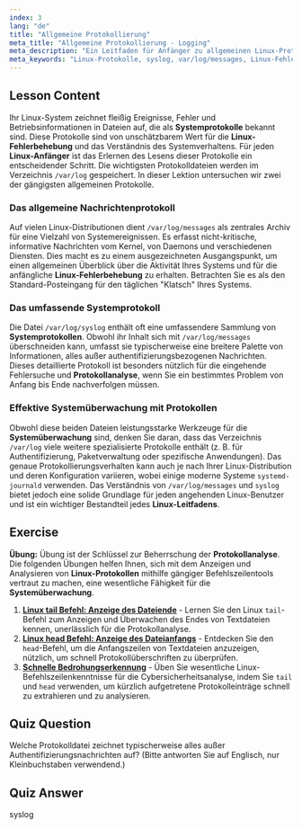 ```yaml
---
index: 3
lang: "de"
title: "Allgemeine Protokollierung"
meta_title: "Allgemeine Protokollierung - Logging"
meta_description: "Ein Leitfaden für Anfänger zu allgemeinen Linux-Protokollen. Erfahren Sie mehr über /var/log/messages und syslog für effektive Systemüberwachung, Protokollanalyse und Linux-Fehlerbehebung."
meta_keywords: "Linux-Protokolle, syslog, var/log/messages, Linux-Fehlerbehebung, Systemprotokolle, Protokollanalyse, Systemüberwachung, Linux-Anleitung, Linux-Anfänger, /var/log"
---
```


## Lesson Content

Ihr Linux-System zeichnet fleißig Ereignisse, Fehler und Betriebsinformationen in Dateien auf, die als **Systemprotokolle** bekannt sind. Diese Protokolle sind von unschätzbarem Wert für die **Linux-Fehlerbehebung** und das Verständnis des Systemverhaltens. Für jeden **Linux-Anfänger** ist das Erlernen des Lesens dieser Protokolle ein entscheidender Schritt. Die wichtigsten Protokolldateien werden im Verzeichnis `/var/log` gespeichert. In dieser Lektion untersuchen wir zwei der gängigsten allgemeinen Protokolle.

### Das allgemeine Nachrichtenprotokoll

Auf vielen Linux-Distributionen dient `/var/log/messages` als zentrales Archiv für eine Vielzahl von Systemereignissen. Es erfasst nicht-kritische, informative Nachrichten vom Kernel, von Daemons und verschiedenen Diensten. Dies macht es zu einem ausgezeichneten Ausgangspunkt, um einen allgemeinen Überblick über die Aktivität Ihres Systems und für die anfängliche **Linux-Fehlerbehebung** zu erhalten. Betrachten Sie es als den Standard-Posteingang für den täglichen "Klatsch" Ihres Systems.

### Das umfassende Systemprotokoll

Die Datei `/var/log/syslog` enthält oft eine umfassendere Sammlung von **Systemprotokollen**. Obwohl ihr Inhalt sich mit `/var/log/messages` überschneiden kann, umfasst sie typischerweise eine breitere Palette von Informationen, alles außer authentifizierungsbezogenen Nachrichten. Dieses detaillierte Protokoll ist besonders nützlich für die eingehende Fehlersuche und **Protokollanalyse**, wenn Sie ein bestimmtes Problem von Anfang bis Ende nachverfolgen müssen.

### Effektive Systemüberwachung mit Protokollen

Obwohl diese beiden Dateien leistungsstarke Werkzeuge für die **Systemüberwachung** sind, denken Sie daran, dass das Verzeichnis `/var/log` viele weitere spezialisierte Protokolle enthält (z. B. für Authentifizierung, Paketverwaltung oder spezifische Anwendungen). Das genaue Protokollierungsverhalten kann auch je nach Ihrer Linux-Distribution und deren Konfiguration variieren, wobei einige moderne Systeme `systemd-journald` verwenden. Das Verständnis von `/var/log/messages` und `syslog` bietet jedoch eine solide Grundlage für jeden angehenden Linux-Benutzer und ist ein wichtiger Bestandteil jedes **Linux-Leitfadens**.

## Exercise

**Übung:** Übung ist der Schlüssel zur Beherrschung der **Protokollanalyse**. Die folgenden Übungen helfen Ihnen, sich mit dem Anzeigen und Analysieren von **Linux-Protokollen** mithilfe gängiger Befehlszeilentools vertraut zu machen, eine wesentliche Fähigkeit für die **Systemüberwachung**.

1. **[Linux tail Befehl: Anzeige des Dateiende](https://labex.io/de/labs/linux-linux-tail-command-file-end-display-214303)** - Lernen Sie den Linux `tail`-Befehl zum Anzeigen und Überwachen des Endes von Textdateien kennen, unerlässlich für die Protokollanalyse.
2. **[Linux head Befehl: Anzeige des Dateianfangs](https://labex.io/de/labs/linux-linux-head-command-file-beginning-display-214302)** - Entdecken Sie den `head`-Befehl, um die Anfangszeilen von Textdateien anzuzeigen, nützlich, um schnell Protokollüberschriften zu überprüfen.
3. **[Schnelle Bedrohungserkennung](https://labex.io/de/labs/linux-rapid-threat-detection-387930)** - Üben Sie wesentliche Linux-Befehlszeilenkenntnisse für die Cybersicherheitsanalyse, indem Sie `tail` und `head` verwenden, um kürzlich aufgetretene Protokolleinträge schnell zu extrahieren und zu analysieren.

## Quiz Question

Welche Protokolldatei zeichnet typischerweise alles außer Authentifizierungsnachrichten auf? (Bitte antworten Sie auf Englisch, nur Kleinbuchstaben verwendend.)

## Quiz Answer

syslog
